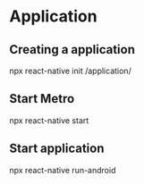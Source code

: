 # Application

## Creating a application
npx react-native init /application/

## Start Metro
npx react-native start

## Start application
npx react-native run-android
